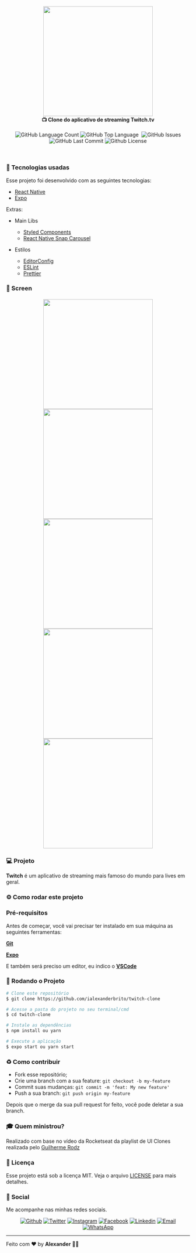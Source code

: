 <h4 align="center">
<img src=".github/twitch.png" width="300px" /><br>
 <b>📺 Clone do aplicativo de streaming Twitch.tv</b>
</h4>
<p align="center">
    <img alt="GitHub Language Count" src="https://img.shields.io/github/languages/count/ialexanderbrito/twitch-clone?style=flat-square" />
  <img alt="GitHub Top Language" src="https://img.shields.io/github/languages/top/ialexanderbrito/twitch-clone?style=flat-square" />
  <img alt="" src="https://img.shields.io/github/repo-size/ialexanderbrito/twitch-clone?style=flat-square" />
  <img alt="GitHub Issues" src="https://img.shields.io/github/issues/ialexanderbrito/twitch-clone?style=flat-square" />
  <img alt="GitHub Last Commit" src="https://img.shields.io/github/last-commit/ialexanderbrito/twitch-clone?style=flat-square" />
  <img alt="Github License" src="https://img.shields.io/github/license/ialexanderbrito/twitch-clone?style=flat-square" />
</p>

<br>

### :rocket: Tecnologias usadas
Esse projeto foi desenvolvido com as seguintes tecnologias:
- [React Native](https://reactnative.dev/)
- [Expo](https://expo.io/)

Extras:

- Main Libs
  - [Styled Components](https://styled-components.com/)
  - [React Native Snap Carousel](https://github.com/archriss/react-native-snap-carousel)

- Estilos
  - [EditorConfig](https://editorconfig.org/)
  - [ESLint](https://eslint.org/)
  - [Prettier](https://prettier.io/)

### 📱 Screen

<h4 align="center">
<img src=".github/01.png" width="300px" /> <img src=".github/02.png" width="300px" /> 
<img src=".github/03.png" width="300px" /> <img src=".github/04.png" width="300px" /> 
<img src=".github/05.png" width="300px" />
</h4>

### 💻 Projeto

<b>Twitch</b> é um aplicativo de streaming mais famoso do mundo para lives em geral. 

### ⚙ Como rodar este projeto

### Pré-requisitos

Antes de começar, você vai precisar ter instalado em sua máquina as seguintes ferramentas:

<b>[Git](https://git-scm.com)</b>

<b>[Expo](https://expo.io)</b>

E também será preciso um editor, eu indico o <b>[VSCode](https://code.visualstudio.com/)</b>

### 🧭 Rodando o Projeto

```bash
# Clone este repositório
$ git clone https://github.com/ialexanderbrito/twitch-clone

# Acesse a pasta do projeto no seu terminal/cmd
$ cd twitch-clone

# Instale as dependências
$ npm install ou yarn

# Execute a aplicação
$ expo start ou yarn start

```

### :recycle: Como contribuir

- Fork esse repositório;
- Crie uma branch com a sua feature: `git checkout -b my-feature`
- Commit suas mudanças: `git commit -m 'feat: My new feature'`
- Push a sua branch: `git push origin my-feature`

Depois que o merge da sua pull request for feito, você pode deletar a sua branch.

### :mortar_board: Quem ministrou?

Realizado com base no vídeo da Rocketseat da playlist de UI Clones realizada pelo [Guilherme Rodz](https://github.com/guilhermerodz/)

### :memo: Licença

Esse projeto está sob a licença MIT. Veja o arquivo [LICENSE](LICENSE) para mais detalhes.

### 📱 Social

Me acompanhe nas minhas redes sociais.

<p align="center">

   <a href="https://github.com/ialexanderbrito" target="_blank" >
    <img alt="Github" src="https://img.shields.io/badge/-Github-lightgrey?style=flat-square&logo=Github&logoColor=white"></a> 
    
 <a href="https://twitter.com/ialexanderbrito" target="_blank" > 
     <img alt="Twitter" src="https://img.shields.io/badge/-Twitter-9cf?style=flat-square&logo=Twitter&logoColor=white"></a> 
  
  <a href="https://instagram.com/ialexanderbrito" target="_blank" >
    <img alt="Instagram" src="https://img.shields.io/badge/-Instagram-ff2b8e?style=flat-square&logo=Instagram&logoColor=white"></a> 
  
  <a href="https://facebook.com/ialexanderbrito" target="_blank" >
    <img alt="Facebook" src="https://img.shields.io/badge/-Facebook-blue?style=flat-square&logo=Facebook&logoColor=white"></a> 

  <a href="https://www.linkedin.com/in/ialexanderbrito/" target="_blank" >
    <img alt="Linkedin" src="https://img.shields.io/badge/-Linkedin-blue?style=flat-square&logo=Linkedin&logoColor=white"></a> 
  
  <a href="mailto:ialexanderbrito@gmail.com" target="_blank" >
    <img alt="Email" src="https://img.shields.io/badge/-Email-c14438?style=flat-square&logo=Gmail&logoColor=white"></a> 
  
  <a href="https://api.whatsapp.com/send?phone=5521979434402" target="_blank" >
    <img alt="WhatsApp" src="https://img.shields.io/badge/-WhatsApp-brightgreen?style=flat-square&logo=WhatsApp&logoColor=white"></a>
</p>

---

Feito com ❤️ by **Alexander** 🤙🏾
